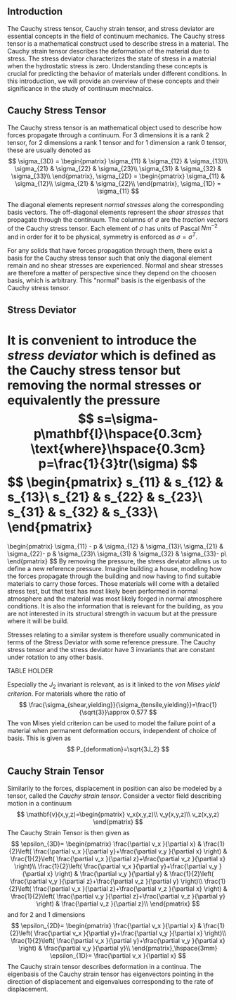 
## __Introduction__
The Cauchy stress tensor, Cauchy strain tensor, and stress deviator are essential concepts in the field of continuum mechanics. The Cauchy stress tensor is a mathematical construct used to describe stress in a material. The Cauchy strain tensor describes the deformation of the material due to stress. The stress deviator characterizes the state of stress in a material when the hydrostatic stress is zero. Understanding these concepts is crucial for predicting the behavior of materials under different conditions. In this introduction, we will provide an overview of these concepts and their significance in the study of continuum mechnaics.

## __Cauchy Stress Tensor__
The Cauchy stress tensor is an mathematical object used to describe how forces propagate through a continuum. For 3 dimensions it is a rank 2 tensor, for 2 dimensions a rank 1 tensor and for 1 dimension a rank 0 tensor, these are usually denoted as
$$
\sigma_{3D} = \begin{pmatrix}
\sigma_{11} & \sigma_{12} & \sigma_{13}\\
\sigma_{21} & \sigma_{22} & \sigma_{23}\\
\sigma_{31} & \sigma_{32} & \sigma_{33}\\
\end{pmatrix},
\sigma_{2D} = \begin{pmatrix}
\sigma_{11} & \sigma_{12}\\
\sigma_{21} & \sigma_{22}\\
\end{pmatrix},
\sigma_{1D} = \sigma_{11}
$$

The diagonal elements represent *normal stresses* along the corresponding basis vectors. The off-diagonal elements represent the *shear stresses* that propagate through the continuum. The columns of $\sigma$ are the *traction vectors* of the Cauchy stress tensor. Each element of $\sigma$ has units of Pascal $Nm^{-2}$ and in order for it to be physical, symmetry is enforced as $\sigma=\sigma^T$.

For any solids that have forces propagation through them, there exist a basis for the Cauchy stress tensor such that only the diagonal element remain and no shear stresses are experienced. Normal and shear stresses are therefore a matter of perspective since they depend on the choosen basis, which is arbitrary. This "normal" basis is the eigenbasis of the Cauchy stress tensor.

## __Stress Deviator__
It is convenient to introduce the *stress deviator* which is defined as the Cauchy stress tensor but removing the normal stresses or equivalently the pressure
$$
s=\sigma-p\mathbf{I}\hspace{0.3cm} \text{where}\hspace{0.3cm} p=\frac{1}{3}tr(\sigma)
$$
$$
\begin{pmatrix}
s_{11} & s_{12} & s_{13}\\
s_{21} & s_{22} & s_{23}\\
s_{31} & s_{32} & s_{33}\\
\end{pmatrix}
=
\begin{pmatrix}
\sigma_{11} - p & \sigma_{12} & \sigma_{13}\\
\sigma_{21} & \sigma_{22}- p & \sigma_{23}\\
\sigma_{31} & \sigma_{32} & \sigma_{33}- p\\
\end{pmatrix}
$$
By removing the pressure, the stress deviator allows us to define a new reference pressure. Imagine building a house, modeling how the forces propagate through the building and now having to find suitable materials to carry those forces. Those materials will come with a detailed stress test, but that test has most likely been performed in normal atmosphere and the material was most likely forged in normal atmosphere conditions. It is also the information that is relevant for the building, as you are not interested in its structural strength in vacuum but at the pressure where it will be build.

Stresses relating to a similar system is therefore usually communicated in terms of the Stress Deviator with some reference pressure. The Cauchy stress tensor and the stress deviator have 3 invariants that are constant under rotation to any other basis.

TABLE HOLDER

Especially the $J_2$ invariant is relevant, as is it linked to the *von Mises yield criterion*. For materials where the ratio of 
$$
\frac{\sigma_{shear,yielding}}{\sigma_{tensile,yielding}}=\frac{1}{\sqrt{3}}\approx 0.577
$$
The von Mises yield criterion can be used to model the failure point of a material when permanent deformation occurs, independent of choice of basis. This is given as
$$
P_{deformation}=\sqrt{3J_2}
$$

## __Cauchy Strain Tensor__
Similarily to the forces, displacement in position can also be modeled by a tensor, called the *Cauchy strain tensor*. 
Consider a vector field describing motion in a continuum
$$
\mathbf{v}(x,y,z)=\begin{pmatrix} v_x(x,y,z)\\ v_y(x,y,z)\\ v_z(x,y,z) \end{pmatrix}
$$
The Cauchy Strain Tensor is then given as
$$
\epsilon_{3D}=
\begin{pmatrix}
\frac{\partial v_x }{\partial x} & \frac{1}{2}\left( \frac{\partial v_x }{\partial y}+\frac{\partial v_y }{\partial x} \right) & \frac{1}{2}\left( \frac{\partial v_x }{\partial z}+\frac{\partial v_z }{\partial x} \right)\\
\frac{1}{2}\left( \frac{\partial v_x }{\partial y}+\frac{\partial v_y }{\partial x} \right) & \frac{\partial v_y }{\partial y} & \frac{1}{2}\left( \frac{\partial v_y }{\partial z}+\frac{\partial v_z }{\partial y} \right)\\
\frac{1}{2}\left( \frac{\partial v_x }{\partial z}+\frac{\partial v_z }{\partial x} \right) & \frac{1}{2}\left( \frac{\partial v_y }{\partial z}+\frac{\partial v_z }{\partial y} \right) & \frac{\partial v_z }{\partial z}\\
\end{pmatrix}
$$
and for 2 and 1 dimensions
$$
\epsilon_{2D}=
\begin{pmatrix}
\frac{\partial v_x }{\partial x} & \frac{1}{2}\left( \frac{\partial v_x }{\partial y}+\frac{\partial v_y }{\partial x} \right)\\
\frac{1}{2}\left( \frac{\partial v_x }{\partial y}+\frac{\partial v_y }{\partial x} \right) & \frac{\partial v_y }{\partial y}\\
\end{pmatrix},\hspace{3mm}
\epsilon_{1D}=
\frac{\partial v_x }{\partial x}
$$
The Cauchy strain tensor describes deformation in a continua. The eigenbasis of the Cauchy strain tensor has eigenvectors pointing in the direction of displacement and eigenvalues corresponding to the rate of displacement.
